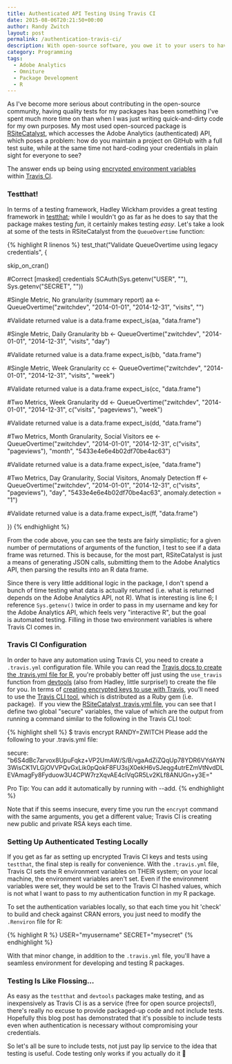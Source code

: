 ```yaml
---
title: Authenticated API Testing Using Travis CI
date: 2015-08-06T20:21:50+00:00
author: Randy Zwitch
layout: post
permalink: /authentication-travis-ci/
description: With open-source software, you owe it to your users to have unit tests. Here's how to test using Travis CI when you need to authenticate to run your tests.
category: Programming
tags:
  - Adobe Analytics
  - Omniture
  - Package Development
  - R
---
```

As I've become more serious about contributing in the open-source community, having quality tests for my packages has been something I've spent much more time on than when I was just writing quick-and-dirty code for my own purposes. My most used open-sourced package is [RSiteCatalyst](http://randyzwitch.com/tags/#rsitecatalyst), which accesses the Adobe Analytics (authenticated) API, which poses a problem: how do you maintain a project on GitHub with a full test suite, while at the same time not hard-coding your credentials in plain sight for everyone to see?

The answer ends up being using [encrypted environment variables](http://docs.travis-ci.com/user/environment-variables/#Encrypted-Variables) within [Travis CI](https://travis-ci.org/).

### Testthat!

In terms of a testing framework, Hadley Wickham provides a great testing framework in [testthat](https://github.com/hadley/testthat); while I wouldn't go as far as he does to say that the package makes testing _fun_, it certainly makes testing _easy_. Let's take a look at some of the tests in RSiteCatalyst from the `QueueOvertime` function:

{% highlight R linenos %}
test_that("Validate QueueOvertime using legacy credentials", {

  skip_on_cran()

  #Correct [masked] credentials
  SCAuth(Sys.getenv("USER", ""), Sys.getenv("SECRET", ""))

  #Single Metric, No granularity (summary report)
  aa <- QueueOvertime("zwitchdev",
                      "2014-01-01",
                      "2014-12-31",
                      "visits",
                      "")

  #Validate returned value is a data.frame
  expect_is(aa, "data.frame")

  #Single Metric, Daily Granularity
  bb <- QueueOvertime("zwitchdev",
                      "2014-01-01",
                      "2014-12-31",
                      "visits",
                      "day")

  #Validate returned value is a data.frame
  expect_is(bb, "data.frame")

  #Single Metric, Week Granularity
  cc <- QueueOvertime("zwitchdev",
                      "2014-01-01",
                      "2014-12-31",
                      "visits",
                      "week")

  #Validate returned value is a data.frame
  expect_is(cc, "data.frame")

  #Two Metrics, Week Granularity
  dd <- QueueOvertime("zwitchdev",
                      "2014-01-01",
                      "2014-12-31",
                      c("visits", "pageviews"),
                      "week")

  #Validate returned value is a data.frame
  expect_is(dd, "data.frame")

  #Two Metrics, Month Granularity, Social Visitors
  ee <- QueueOvertime("zwitchdev",
                      "2014-01-01",
                      "2014-12-31",
                      c("visits", "pageviews"),
                      "month",
                      "5433e4e6e4b02df70be4ac63")

  #Validate returned value is a data.frame
  expect_is(ee, "data.frame")

  #Two Metrics, Day Granularity, Social Visitors, Anomaly Detection
  ff <- QueueOvertime("zwitchdev",
                      "2014-01-01",
                      "2014-12-31",
                      c("visits", "pageviews"),
                      "day",
                      "5433e4e6e4b02df70be4ac63",
                      anomaly.detection = "1")

  #Validate returned value is a data.frame
  expect_is(ff, "data.frame")



})
{% endhighlight %}

From the code above, you can see the tests are fairly simplistic; for a given number of permutations of arguments of the function, I test to see if a data frame was returned. This is because, for the most part, RSiteCatalyst is just a means of generating JSON calls, submitting them to the Adobe Analytics API, then parsing the results into an R data frame.

Since there is very little additional logic in the package, I don't spend a bunch of time testing what data is actually returned (i.e. what is returned depends on the Adobe Analytics API, not R). What is interesting is line 6; I reference `Sys.getenv()` twice in order to pass in my username and key for the Adobe Analytics API, which feels very "interactive R", but the goal is automated testing. Filling in those two environment variables is where Travis CI comes in.

### Travis CI Configuration

In order to have any automation using Travis CI, you need to create a `.travis.yml` configuration file. While you can read the [Travis docs to create the .travis.yml file for R](http://docs.travis-ci.com/user/languages/r/), you're probably better off just using the `use_travis` function from [devtools](https://github.com/hadley/devtools) (also from Hadley, little surprise!) to create the file for you. In terms of [creating encrypted keys to use with Travis](http://docs.travis-ci.com/user/encryption-keys/), you'll need to use the [Travis CLI tool](https://github.com/travis-ci/travis.rb), which is distributed as a Ruby gem (i.e. package).  If you view the [RSiteCatalyst .travis.yml file](https://github.com/randyzwitch/RSiteCatalyst/blob/master/.travis.yml), you can see that I define two global "secure" variables, the value of which are the output from running a command similar to the following in the Travis CLI tool:

{% highlight shell %}
$ travis encrypt RANDY=ZWITCH
Please add the following to your .travis.yml file:

  secure: "b6S4dBc7arvox8UpuFqkz+VP2UmAW/S/B/vgaAdZiZQqUp78YDR6VYdAYN3WisCK1VLGjOVVPQvGxLik0pQokF8FU3sjX0ekH6vSJeqg4utrEZmVtNvdDLEVAmagFy8Fyduow3U4CPW7rzXqvAE4cIVqGR5Lv2KLf8ANUGn+y3E="

Pro Tip: You can add it automatically by running with --add.
{% endhighlight %}

Note that if this seems insecure, every time you run the `encrypt` command with the same arguments, you get a different value; Travis CI is creating new public and private RSA keys each time.

### Setting Up Authenticated Testing Locally

If you get as far as setting up encrypted Travis CI keys and tests using `testthat`, the final step is really for convenience. With the `.travis.yml` file, Travis CI sets the R environment variables on THEIR system; on your local machine, the environment variables aren't set. Even if the environment variables were set, they would be set to the Travis CI hashed values, which is not what I want to pass to my authentication function in my R package.

To set the authentication variables locally, so that each time you hit 'check' to build and check against CRAN errors, you just need to modify the `.Renviron` file for R:

{% highlight R %}
USER="myusername"
SECRET="mysecret"
{% endhighlight %}

With that minor change, in addition to the `.travis.yml` file, you'll have a seamless environment for developing and testing R packages.

### Testing Is Like Flossing...

As easy as the `testthat` and `devtools` packages make testing, and as inexpensively as Travis CI is as a service (free for open source projects!), there's really no excuse to provide packaged-up code and not include tests. Hopefully this blog post has demonstrated that it's possible to include tests even when authentication is necessary without compromising your credentials.

So let's all be sure to include tests, not just pay lip service to the idea that testing is useful. Code testing only works if you actually do it 🙂
